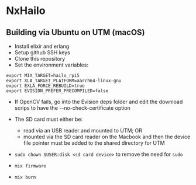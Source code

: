 # NxHailo

## Building via Ubuntu on UTM (macOS)

- Install elixir and erlang
- Setup github SSH keys
- Clone this repository
- Set the environment variables:

```shell
export MIX_TARGET=hailo_rpi5
export XLA_TARGET_PLATFORM=aarch64-linux-gnu
export EXLA_FORCE_REBUILD=true
export EVISION_PREFER_PRECOMPILED=false
```

- If OpenCV fails, go into the Evision deps folder and edit the download scrips to have the --no-check-certificate option

- The SD card must either be:
  - read via an USB reader and mounted to UTM; OR
  - mounted via the SD card reader on the Macbook and then the device file pointer must be added to the shared directory for UTM

- `sudo chown $USER:disk <sd card device>` to remove the need for `sudo`
- `mix firmware`
- `mix burn`